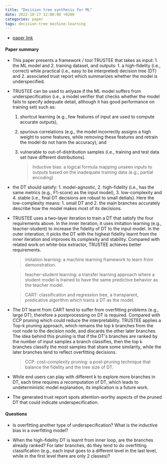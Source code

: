 ```yaml
---
title: "Decision tree synthesis for ML"
date: 2022-10-27 12:00:00 +0200
categories: paper
tags: decision-tree machine-learning 
---
```


- [paper link](https://sites.cs.ucsb.edu/~arpitgupta/pdfs/trustee.pdf)

#### Paper summary 

- This paper presents a framework / tool TRUSTEE that takes as input: 1. the ML model and 2. training dataset, and outputs: 1. a high-fidelity (i.e., correct) while practical (i.e., easy to be interpreted) decision tree (DT) and 2. associated trust report which summarizes whether the model is underspecified.

- TRUSTEE can be used to anlyaze if the ML model suffers from underspecification (i.e., a model verifier that checks whether the model fails to specify adequate detail, although it has good performance on training set) such as:
  1. shortcut learning (e.g., few features of input are used to compute accurate outputs), 
  2. spurious correlations (e.g., the model incorrectly assigns a high weight to some features, while removing these features and retrain the model do not harm the accuracy), and 
  3. vulnerable to out-of-distribution samples (i.e., training and test data set have different distributions).

        > Inductive bias: a logical formula mapping unseen inputs to outputs based on the inadequate training data (e.g., partial encoding)

- the DT should satisfy: 1. model-agnostic, 2. high-fidelity (i.e., has the same metrics (e.g., F1-score) as the input model), 3. low-complexity and 4. stable (i.e., final DT decisions are robust to small detials). Here the low-complexity means: 1. small DT and 2. the main branches accurately describe how the model makes most of its decisions.

- TRUSTEE uses a two-layer iteration to train a DT that satisfy the four requirements above. In the inner iteration, it uses imitation learning (e.g., teacher-student) to increase the fidelity of DT to the input model. In the outer interation, it picks the DT with the highest fidelity learnt from the inner iteration and improves its complexity and stability. Compared with related work on white-box extractor, TRUSTEE achieves better requirements.

    > imitation learning: a machine learning framework to learn from demonstration.
    
    > teacher-student learning: a transfer learning approach where a student model is trained to have the same predictive behavior as the teacher model.

    > CART: classification and regression tree, a transparent, predicative algorithm which trains a DT as the model.

- The DT learnt from CART tend to suffer from overfitting problems (e.g., large DT), therefore a postprocessing on DT is required. Compared with CCP pruning which could reduce the interpretability. TRUSTEE applies a Top-k pruning approach, which remains the top k branches from the root node to the decision node, and discards the other later branches. The idea behind this pruning is that if the DT's branches are ranked by the number of input samples a branch classifies, then the top k branches classify the most samples that share some similarity, while the later branches tend to reflect overfitting decisions.

    > CCP: cost-complexity pruning: a post-pruning technique that balance the fidelity and the tree size of DT.

- While end users can play with different k to explore more branches in DT, each time requires a recomputation of DT, which leads to undeterministic model explanation, its implication is a future work.

- The generated trust report spots attention-worthy aspects of the pruned DT that could indicate underspecification.

#### Questions

- Is overfitting another type of underspecification? What is the inductive bias in a overfitting model?

- When the high-fidelity DT is learnt from inner loop, are the branches already ranked? For later branches, do they tend to do overfitting classification (e.g., each input goes to a different level in the last level, while in the first level there are only 2 classes)?
